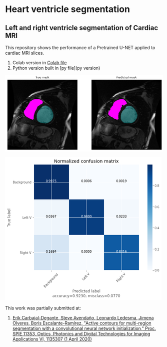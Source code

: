 # Heart ventricle segmentation

## Left and right ventricle segmentation of Cardiac MRI

This repository shows the performance of a Pretrained U-NET applied to cardiac MRI slices.

1. Colab version in [Colab file](colab/UNET_pretrained_multiclass-Git.ipynb)
2. Python version built in [py file](py version)

![Sample1](Figure_ventricles1.png)

![Sample3](Figure_confusionP.png)


This work was partially submitted at:

1. [Erik Carbajal-Degante, Steve Avendaño, Leonardo Ledesma, Jimena Olveres, Boris Escalante-Ramírez, "Active contours for multi-region segmentation with a convolutional neural network initialization," Proc. SPIE 11353, Optics, Photonics and Digital Technologies for Imaging Applications VI, 1135307 (1 April 2020)](https://doi.org/10.1117/12.2556928)
